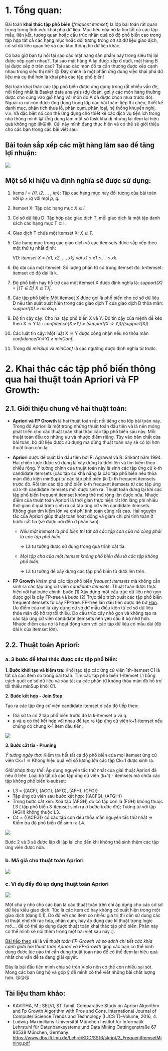 # 1. Tổng quan: 
Bài toán **khai thác tập phổ biến** (*frequent itemset*) là lớp bài toán rất quan trọng trong lĩnh vực khai phá dữ liệu. Mục tiêu của nó là tìm tất cả các tập mẫu, liên kết, tương quan hoặc cấu trúc nhân quả có độ phổ biến cao trong tập hợp tất cả các hạng mục hoặc đối tượng trong cơ sở dữ liệu giao dịch, cơ sở dữ liệu quan hệ và các kho thông tin dữ liệu khác.

Có bao giờ bạn tự hỏi tại sao các mặt hàng sản phẩm này trong siêu thị lại được xếp cạnh nhau?. Tại sao mặt hàng A lại được xếp ở dưới, mặt hàng B lại được xếp ở trên cao? Tại sao các món đồ ta cần thường được xếp cạnh nhau trong siêu thị nhỉ? :stuck_out_tongue_winking_eye: Đây chính là một phần ứng dụng việc khai phá dữ liệu mà cụ thể hơn là khai phá các tập phổ biến!

Bài toán khai thác các tập phổ biến được ứng dụng trong rất nhiều vấn đè, nổi tiếng nhất là Basket data analysis (dự đoán, gợi ý các món hàng thường được cho cùng vào giỏ hàng với món đồ A đã được chọn mua trước đó). Ngoài ra nó còn được ứng dụng trong lớp các bài toán: tiếp thị chéo, thiết kế danh mục, phân tích thua lỗ, phân cụm, phân loại, hệ thống khuyến nghị, v.v. Và đặc biệt nó còn thể ứng dụng cho thiết kế các dịch vụ tiện ích trong  nhà thông minh :grinning: Ứng dụng làm một số task khá dị nhưng lại đem lại hiệu quả không ngờ :stuck_out_tongue_winking_eye::stuck_out_tongue_winking_eye::stuck_out_tongue_winking_eye:. Cái này mình đang thực hiện và có thể sẽ giới thiệu cho các bạn trong các bài viết sau. 

##  Bài toán sắp xếp các mặt hàng làm sao để tăng lợi nhuận:
![](https://images.viblo.asia/f5ab0eea-6377-4da9-bfa4-5645f0517650.JPG)

## Một số kí hiệu và định nghĩa sẽ được sử dụng: 
1. Items *I = {i1, i2, … , im}*: Tập các hạng mục hay đối tượng của bài toán với *ip ≠ iq* với mọi *p, q.*

2. Itemset X: Tập các hạng mục *X ⊆ I.*

3. Cơ sở dữ liệu D: Tập hợp các giao dịch T, mỗi giao dịch là một tập danh sách các hạng mục T ⊆ I.

4. Giao dịch T chứa một itemset X: *X ⊆ T.*

5. Các hạng mục trong các giao dịch và các itemsets được sắp xếp theo một thứ tự nhất định:
    
    VD: i*temset X = (x1, x2, …, xk) với x1 ≤ x1 ≤ … ≤ xk.*
    
6. Độ dài của một itemset: Số lượng phần tử có trong itemset đó.
k-itemset: itemset có độ dài là k.

7. Độ phổ biến hay hỗ trợ của một itemset X được định nghĩa là: *support(X) = |{T ∈ D| X ⊆ T}|*.

8. Các tập phổ biến: Một itemset X được gọi là phổ biến cho cơ sở dữ liệu D nếu tần suất xuất hiện trong các giao dịch T của giao dịch D thỏa mãn: *support(X) ≥ minSup.*

9. Độ tin cậy cậy: Cho hai tập phổ biến X và Y. Độ tin cậy của mệnh đề kéo theo X => Y là : *confidence(X=>Y) = (support(X => Y))/(support(X)).*

10. Các luật tin cậy: Một luật X => Y được công nhận nếu nó thỏa mãn *confidence(X=>Y) ≥ minConf.*

11. Trong đó *minSup* và *minConf* là các ngưỡng được định nghĩa từ trước.
# 2. Khai thác các tập phổ biến thông qua hai thuật toán Apriori và FP Growth: 
## 2.1.  Giới thiệu chung về hai thuật toán:
- **Apriori và FP Growth** là hai thuật toán rất nổi tiếng cho lớp bài toán này. Trong đó Apriori là một trong những thuật toán đầu tiên và là nền móng phát triển cho các thuật toán khai thác các tập phổ biến sau này. Mỗi thuật toán đều có những ưu và nhược điểm riêng. Tùy vào bản chất của bài toán, bộ dữ liệu được sử dụng mà dùng thuật toán này sẽ có lợi hơn thuật toán còn lại.
- **Apriori** được đề xuất lần đầu tiên bởi R. Agrawal và R. Srikant năm 1994. Hai chiến lược được sử dụng là xây dựng từ dưới lên và tìm kiếm theo chiều rộng.  Ý tưởng chính của thuật toán này là sinh các tập ứng cử k-th candidate itemsets (các tập có khả năng là các tập phổ biến nếu thỏa mãn điều kiện minSup) từ các tập phổ biến (k-1)-th frequent itemsets trước đó. Rồi tìm các tập phổ biến k-th frequent itemsets từ các tập ứng cử k-th candidate itemsets mới được sinh ra. Thuật toán dừng lại khi các tập phổ biến frequent itemset không thể mở rộng lên được nữa. Nhược điểm của thuật toán Apriori là thời gian thực hiện rất lớn lãng phí nhiều thời gian ở quá trình sinh ra cá tập ứng cử viên candidate itemsets. Không gian tìm kiếm lớn và chi phí tính toán cũng rất cao. Hai nguyên tắc của Apriori giúp thuật toán hoạt động và giảm chi phí tính toán ở bước cắt tỉa (sẽ được nói đến ở phần sau): 
    - *Nếu một itemset là phổ biến thì tất cả các tập con của nó cũng phải là các tập phổ biến.* 
    
        => Là tư tưởng được sử dụng trong quá trình cắt tỉa.
    - *Mọi tập cha của một itemset không phổ biến đều là các tập không phổ biến.*
    
        => Là tư tưởng để xây dựng các tập phổ biến từ dưới lên trên. 

- **FP Growth** khám phá các tập phổ biến *frequent itemsets* mà không cần sinh ra các tập ứng cử viên *candidate itemsets*. Thuật toán được thực hiện với hai bước chính: bước (1) Xây dựng một cấu trúc dữ liệu nhỏ gọn được gọi là cây FP-tree và bước (2) Trực tiếp trích xuất các tập phổ biến frequent itemsets từ cây FP-tree. FP-tree lần đầu tiên được đề bở [Han](https://dl.acm.org/doi/abs/10.1145/335191.335372). Ưu điểm của nó là xây dựng cơ sở dữ mẫu điều kiện từ cơ sở dữ liệu thỏa mãn độ hỡ trợ tối thiểu. Do cấu trúc cây nhỏ gọn và không tạo ra các tập ứng cử viên candidate itemsets nên yêu cầu ít bộ nhớ hơn. Nhược điểm của nó là hoạt động kém với các tập dữ liệu có mẫu dài (độ dài k của itemset lớn). 

## 2.2. Thuật toán Apriori:

### a. 3 bước để khai thác được các tập phổ biến:

**1. Bước khởi tạo và kiểm tra**: Khởi tạo tập các ứng cử viên 1th-itemset C1 là tất cả các item có trong bài toán. Tìm các tập phổ biến 1-itemset L1 bằng cách quét cơ sở dữ liệu và xóa tất cả các phần tử không thỏa mãn độ hỗ trợ tối thiểu minSup khỏi C1.

**2.  Bước kết hợp - Join Step**: 

Tạo ra các tập ứng cử viên candidate itemset ở cấp độ tiếp theo:
- Giả sử ta có 2 tập phổ biến trước đó là k-itemset p và q.
- p và q có thể kết hợp với nhau để tạo ra tập ứng cử viên k+1-itemset nếu chúng có chung k-1 item đầu tiên.

![](https://images.viblo.asia/2d5ac638-fc91-4456-8937-255532fafc28.JPG)

**3. Bước cắt tỉa - Pruning** 

*Ý tưởng ngây thơ*:  Kiểm tra hết tất cả độ phổ biến của mọi itemset ứng cử viên Ck+1 => Không hiệu quả với số lượng lớn các tập Ck+1 được sinh ra.

*Giải pháp thay thế*: Áp dụng nguyên tắc thứ nhất của giải thuật Apriori đã nêu ở trên: Loại bỏ tất cả các tập ứng cử viên (k+1) - itemsets mà chứa các tập không phổ biến k-subset:
- 	L3 = {(ACF), (ACG), (AFG), (AFH), (CFG)}
- 	Tập ứng cử viên sau bước kết hợp: {(ACFG), (AFGH)}
- 	Trong bước cắt xén: Xóa tập (AFGH) do có tập con là (FGH) không thuộc L3 ( tập phổ biến 3-itemset sinh ra ở bước trước đó); Tương tự với tập (AGH)  không thuộc L3.
- 	C4 = {(ACFG)}  có các tập con đều thỏa mãn nguyên tắc thứ nhất => Kiểm tra độ phổ biến để sinh ra  L4.

![](https://images.viblo.asia/fbd12333-e1fb-4539-a42a-4de399456c3e.JPG)

Bước 2 và 3 sẽ được lặp đi lặp lại cho đến khi không thể sinh thêm các tập ứng viên được nữa.
### b. Mã giả cho thuật toán Apriori
![](https://images.viblo.asia/13c628a3-8de0-458c-8b94-0cff560976f8.JPG)
### c. Ví dụ đầy đủ áp dụng thuật toán Apriori
![](https://images.viblo.asia/a7235c84-5a1c-42fd-a19a-4a2838d1473c.JPG)


Một chú ý nhỏ cho các bạn là các thuật toán trên chỉ áp dụng cho các cơ sở dữ liệu kiểu giao dịch. Tức là các item có hay không có xuất hiện trong một giao dịch (dạng 0,1). Do đó với các item có nhiều giá trị thì cần sử dụng các kĩ thuật nhờ rời rạc hóa, phân cụm, hay áp dụng các kĩ thuật trong logic mờ.... để có thể áp dụng được thuật toán khai thác tập phổ biến. Phần này có thể mình sẽ nói thêm trong một bài viết sau này :).


[Bài tiếp theo](https://viblo.asia/p/khai-pha-du-lieu-va-lop-bai-toan-khai-thac-cac-tap-pho-bien-p2-m68Z0W06KkG)  sẽ là về *thuật toán FP-Growth và so sánh chi tiết các khía cạnh giữa hai thuât toán Apriori và FP-Growth* giúp các bạn có thể hình dung được lúc nào thì cần dùng thuật toán nào để có thể đem lại hiệu quả nhất cho vấn đề ta đang giải quyết.

Đây là bài đầu tiên mình chia sẻ trên Viblo nên có thể còn nhiều sai sót. Mong các bạn ủng hộ và góp ý để mình có thể viết những bài chất lượng hơn. :kissing_heart::kissing_heart::kissing_heart:

## Tài liệu tham khảo:
* KAVITHA, M.; SELVI, ST Tamil. Comparative Study on Apriori Algorithm and Fp Growth Algorithm with Pros and Cons. International Journal of Computer Science Trends and Technology (I JCS T)–Volume, 2016, 4.
* Ludwig-Maximilians-Universität München
Institut für Informatik
Lehrstuhl für Datenbanksysteme und Data Mining
Oettingenstraße 67
80538 München, Germany: https://www.dbs.ifi.lmu.de/Lehre/KDD/SS16/skript/3_FrequentItemsetMining.pdf